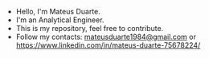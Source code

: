 - Hello, I'm Mateus Duarte.
- I'm an Analytical Engineer.
- This is my repository, feel free to contribute.
- Follow my contacts: mateusduarte1984@gmail.com or https://www.linkedin.com/in/mateus-duarte-75678224/
  
  

<!---
mateusduarte-max/mateusduarte-max is a ✨ special ✨ repository because its `README.md` (this file) appears on your GitHub profile.
You can click the Preview link to take a look at your changes.
--->
